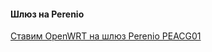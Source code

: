 #### Шлюз на Perenio

[Ставим OpenWRT на шлюз Perenio PEACG01](https://github.com/DivanX10/Openwrt-scripts-for-gateway-zhwg11lm/wiki/%D0%A1%D1%82%D0%B0%D0%B2%D0%B8%D0%BC-OpenWRT-%D0%BD%D0%B0-%D1%88%D0%BB%D1%8E%D0%B7-Perenio-PEACG01) 
